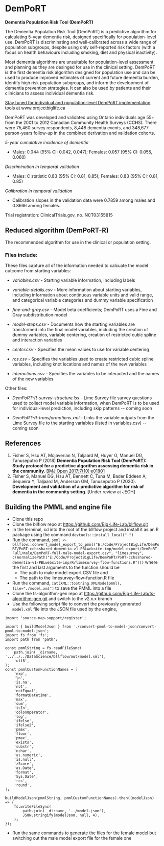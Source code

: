 # DemPoRT
**Dementia Population Risk Tool (DemPoRT)**

The Dementia Population Risk Tool (DemPoRT) is a predictive algorithm for calculating 5-year dementia risk, designed specifically for population-level use.  DemPoRT is discriminating and well-calibrated across a wide range of population subgroups, despite using only self-reported risk factors (with a focus on health behaviours including smoking, diet and physical inactivity).

Most dementia algorithms are unsuitable for population-level assessment and planning as they are desinged for use in the clinical setting. DemPoRT is the first dementia risk algorithm designed for population use and can be used to produce improved estimates of current and future dementia burden, identify high risk population subgroups, and inform the development of dementia prevention strategies. It can also be used by patients and their clinicians to assess individual dementia risk.

<ins>Stay tuned for individual and population-level DemPoRT implementation tools at www.projectbiglife.ca</ins>

DemPoRT was developed and validated using Ontario individuals age 55+ from the 2001 to 2012 Canadian Community Health Surveys (CCHS). There were 75,460 survey respondents, 8,448 dementia events, and 348,677 person-years follow-up in the combined derivation and validation cohorts.

*5-year cumulative incidence of dementia*

* Males: 0.044 (95% CI: 0.042, 0.047); Females: 0.057 (95% CI: 0.055, 0.060)

*Discrimination in temporal validation*

* Males: C statistic 0.83 (95% CI: 0.81, 0.85); Females: 0.83 (95% CI: 0.81, 0.85)

*Calibration in temporal validation*

* Calibration slopes in the validation data were 0.7859 among males and 0.8666 among females. 

Trial registration: ClinicalTrials.gov, no. NCT03155815

## Reduced algorithm (DemPoRT-R)

The recommended algorithm for use in the clinical or population setting.

### Files include:
These files capture all of the information needed to calcuate the model outcome from starting variables:

* *variables.csv* - Starting variable information, including labels

* *variable-details.csv* - More information about starting variables, including information about continuous variable units and valid range, and categorical variable categories and dummy variable specification

* *fine-and-gray.csv* - Model beta coefficients; DemPoRT uses a Fine and Gray subdistribution model

* *model-steps.csv* - Documents how the starting variables are transformed into the final model variables, including the creation of dummy variables, variable centering, creation of restricted cubic spline and interaction variables

* *center.csv* - Specifies the mean values to use for variable centering

* *rcs.csv* - Specifies the variables used to create restricted cubic spline variables, including knot locations and names of the new variables

* *interactions.csv* - Specifies the variables to be interacted and the names of the new variables  

Other files:

* *DemPoRT-R-survey-structure.lss* - Lime Survey file survey questions used to collect model variable information, when DemPoRT is to be used for individual-level prediction, including skip patterns -- coming soon

* *DemPoRT-R-transformations.xml* - Links the variable outputs from the Lime Survey file to the starting variables (listed in variables.csv) -- coming soon


## References

1. Fisher S, Hsu AT, Mojaverian N, Taljaard M, Huyer G, Manuel DG, Tanuseputro P (2018) **Dementia Population Risk Tool (DemPoRT): Study protocol for a predictive algorithm assessing dementia risk in the community**. [BMJ Open 2017;7(10):e01801](https://bmjopen.bmj.com/content/7/10/e018018)
2. Fisher S, Manuel DG, Hsu AT, Bennett C, Tuna M, Bader Eddeen A, Sequeira Y, Taljaard M, Anderson GM, Tanuseputro P (2020). **Development and validation of a predictive algorithm for risk of dementia in the community setting**. [Under review at JECH]

## Building the PMML and engine file

* Clone this repo
* Clone the bllflow repo at https://github.com/Big-Life-Lab/bllflow.git
* In the terminal, cd into the root of the bllflow project and install it as an R package using the command `devtools::install_local(".")`
* Run the command, `pmml <- bllflow::convert_model_export_to_pmml("E:/Code/ProjectBigLife/DemPoRT/PoRT-cchsshared-dementia-v1-PBLwebsite-imp/model-export/DemPoRT-Full/male/DemPoRT-full-male-model-export.csv", "limesurvey", c(normalizePath("E:/Code/ProjectBigLife/DemPoRT/PoRT-cchsshared-dementia-v1-PBLwebsite-imp/R/limesurvey-flow-functions.R")))` where the first and last arguments to the function should be 
    * The path to male model export CSV file and 
    * The path to the limesurvey-flow-function.R file
* Run the command, `cat(XML::toString.XMLNode(pmml), file="./model.xml")` to save the PMML into a file
* Clone the ts-algorithm-gen repo at https://github.com/Big-Life-Lab/ts-algorithm-gen.git and switch to the v2.x.x branch
* Use the following script file to convert the previously generated `model.xml` file into the JSON file used by the engine,

```{javascript}
import 'source-map-support/register';

import { buildModelJson } from './convert-pmml-to-model-json/convert-pmml-to-model-json';
import fs from 'fs';
import path from 'path';

const pmmlString = fs.readFileSync(
    path.join(__dirname, '../../../DataScience/bllflow/out/model.xml'),
    'utf8',
);
const pmmlCustomFunctionNames = [
    'exp',
    'ln',
    'is.na',
    'not',
    'notEqual',
    'formatDatetime',
    'max',
    'sum',
    'isIn',
    'colonOperator',
    'log',
    'ifelse',
    'ifelse2',
    'pmax',
    'floor',
    'pmax',
    'exists',
    'substr',
    'nchar',
    'as.numeric',
    'is.null',
    'zScore',
    'as.Date',
    'format',
    'Sys.Date',
    'rcs',
    'round',
];

buildModelJson(pmmlString, pmmlCustomFunctionNames).then((modelJson) => {
    fs.writeFileSync(
        path.join(__dirname, '../model.json'),
        JSON.stringify(modelJson, null, 4),
    );
});
```

* Run the same commands to generate the files for the female model but switching out the male model export file for the female one


